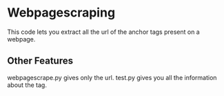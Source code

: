 # Webpagescraping
This code lets you extract all the url of the anchor tags present on a webpage.

## Other Features
webpagescrape.py gives only the url.
test.py gives you all the information about the tag.
